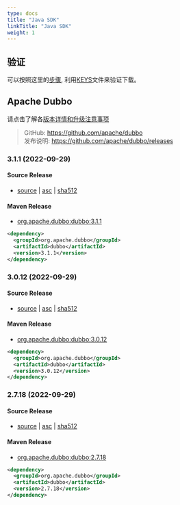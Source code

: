 ```yaml
---
type: docs
title: "Java SDK"
linkTitle: "Java SDK"
weight: 1
---
```


## 验证

可以按照这里的[步骤](https://www.apache.org/info/verification), 利用[KEYS](https://downloads.apache.org/dubbo/KEYS)文件来验证下载。

## Apache Dubbo

请点击了解各[版本详情和升级注意事项](/zh/docsv2.7/user/versions/)

> GitHub: https://github.com/apache/dubbo \
> 发布说明: https://github.com/apache/dubbo/releases
>

### 3.1.1 (2022-09-29)

#### Source Release

* [source](https://www.apache.org/dyn/closer.lua/dubbo/3.1.1/apache-dubbo-3.1.1-src.zip) |
  [asc](https://www.apache.org/dyn/closer.lua/dubbo/3.1.1/apache-dubbo-3.1.1-src.zip.asc) |
  [sha512](https://www.apache.org/dyn/closer.lua/dubbo/3.1.1/apache-dubbo-3.1.1-src.zip.sha512)

#### Maven Release

* [org.apache.dubbo:dubbo:3.1.1](https://search.maven.org/artifact/org.apache.dubbo/dubbo/3.1.1/jar)

```xml
<dependency>
  <groupId>org.apache.dubbo</groupId>
  <artifactId>dubbo</artifactId>
  <version>3.1.1</version>
</dependency>
```

### 3.0.12 (2022-09-29)

#### Source Release

* [source](https://www.apache.org/dyn/closer.lua/dubbo/3.0.12/apache-dubbo-3.0.12-src.zip) |
  [asc](https://www.apache.org/dyn/closer.lua/dubbo/3.0.12/apache-dubbo-3.0.12-src.zip.asc) |
  [sha512](https://www.apache.org/dyn/closer.lua/dubbo/3.0.12/apache-dubbo-3.0.12-src.zip.sha512)

#### Maven Release

* [org.apache.dubbo:dubbo:3.0.12](https://search.maven.org/artifact/org.apache.dubbo/dubbo/3.0.12/jar)

```xml
<dependency>
  <groupId>org.apache.dubbo</groupId>
  <artifactId>dubbo</artifactId>
  <version>3.0.12</version>
</dependency>
```

### 2.7.18 (2022-09-29)

#### Source Release

* [source](https://www.apache.org/dyn/closer.lua/dubbo/2.7.18/apache-dubbo-2.7.18-src.zip) |
  [asc](https://www.apache.org/dyn/closer.lua/dubbo/2.7.18/apache-dubbo-2.7.18-src.zip.asc) |
  [sha512](https://www.apache.org/dyn/closer.lua/dubbo/2.7.18/apache-dubbo-2.7.18-src.zip.sha512)


#### Maven Release

* [org.apache.dubbo:dubbo:2.7.18](https://search.maven.org/artifact/org.apache.dubbo/dubbo/2.7.18/jar)

```xml
<dependency>
  <groupId>org.apache.dubbo</groupId>
  <artifactId>dubbo</artifactId>
  <version>2.7.18</version>
</dependency>
```
